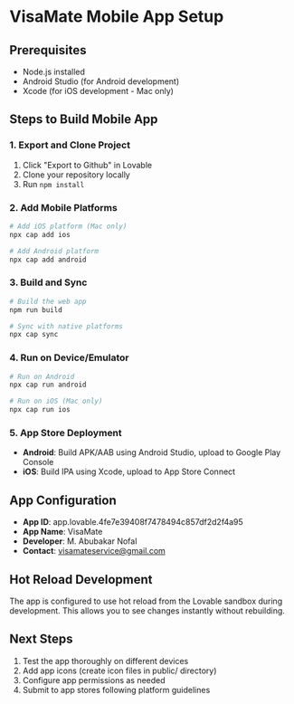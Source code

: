 
# VisaMate Mobile App Setup

## Prerequisites
- Node.js installed
- Android Studio (for Android development)
- Xcode (for iOS development - Mac only)

## Steps to Build Mobile App

### 1. Export and Clone Project
1. Click "Export to Github" in Lovable
2. Clone your repository locally
3. Run `npm install`

### 2. Add Mobile Platforms
```bash
# Add iOS platform (Mac only)
npx cap add ios

# Add Android platform
npx cap add android
```

### 3. Build and Sync
```bash
# Build the web app
npm run build

# Sync with native platforms
npx cap sync
```

### 4. Run on Device/Emulator
```bash
# Run on Android
npx cap run android

# Run on iOS (Mac only)
npx cap run ios
```

### 5. App Store Deployment
- **Android**: Build APK/AAB using Android Studio, upload to Google Play Console
- **iOS**: Build IPA using Xcode, upload to App Store Connect

## App Configuration
- **App ID**: app.lovable.4fe7e39408f7478494c857df2d2f4a95
- **App Name**: VisaMate
- **Developer**: M. Abubakar Nofal
- **Contact**: visamateservice@gmail.com

## Hot Reload Development
The app is configured to use hot reload from the Lovable sandbox during development. This allows you to see changes instantly without rebuilding.

## Next Steps
1. Test the app thoroughly on different devices
2. Add app icons (create icon files in public/ directory)
3. Configure app permissions as needed
4. Submit to app stores following platform guidelines
